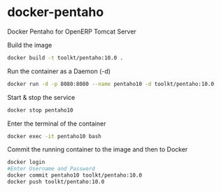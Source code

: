 # docker-pentaho
Docker Pentaho for OpenERP Tomcat Server

Build the image
```sh
docker build -t toolkt/pentaho:10.0 .
```

Run the container as a Daemon (-d)
```sh
docker run -d -p 8080:8080 --name pentaho10 -d toolkt/pentaho:10.0
```

Start & stop the service
```sh
docker stop pentaho10
```

Enter the terminal of the container
```sh
docker exec -it pentaho10 bash
```


Commit the running container to the image and then to Docker
```sh
docker login
#Enter Username and Password
docker commit pentaho10 toolkt/pentaho:10.0
docker push toolkt/pentaho:10.0
```